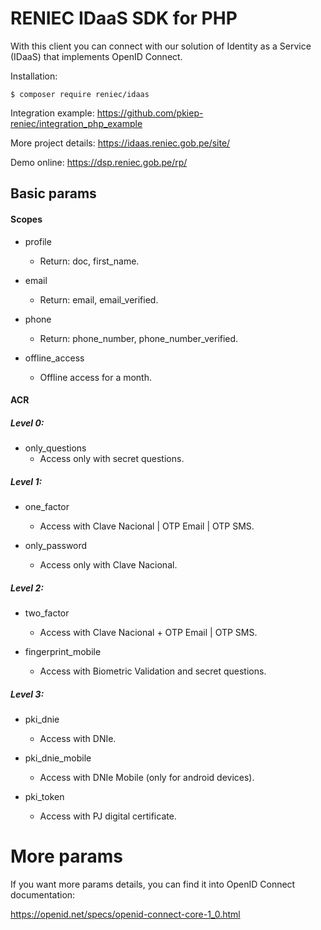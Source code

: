 # RENIEC IDaaS SDK for PHP
With this client you can connect with our solution of Identity as a Service (IDaaS) that implements OpenID Connect.

Installation:
```
$ composer require reniec/idaas
```

Integration example:
https://github.com/pkiep-reniec/integration_php_example

More project details:
https://idaas.reniec.gob.pe/site/

Demo online:
https://dsp.reniec.gob.pe/rp/

## Basic params
#### Scopes
- profile
    - Return: doc, first_name.
	
- email
    - Return: email, email_verified.
	
- phone
    - Return: phone_number, phone_number_verified.
	
- offline_access
    - Offline access for a month.
	
#### ACR
##### Level 0:
- only_questions
    - Access only with secret questions.	

##### Level 1:
- one_factor
    - Access with Clave Nacional | OTP Email | OTP SMS.
    
- only_password
    - Access only with Clave Nacional.

##### Level 2:
- two_factor
    - Access with Clave Nacional + OTP Email | OTP SMS.
    
- fingerprint_mobile
    - Access with Biometric Validation and secret questions.

##### Level 3:
- pki_dnie
    - Access with DNIe.

- pki_dnie_mobile
    - Access with DNIe Mobile (only for android devices).
	
- pki_token
    - Access with PJ digital certificate.

# More params
If you want more params details, you can find it into OpenID Connect documentation:

https://openid.net/specs/openid-connect-core-1_0.html